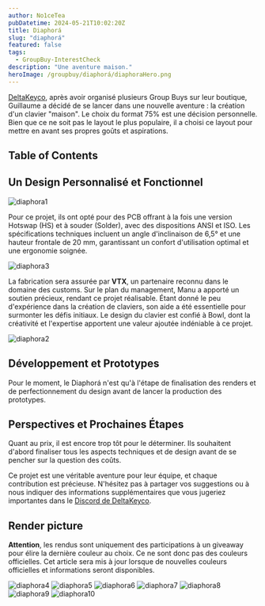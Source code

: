 ```yaml
---
author: No1ceTea
pubDatetime: 2024-05-21T10:02:20Z
title: Diaphorá
slug: "diaphorá"
featured: false
tags:
  - GroupBuy-InterestCheck
description: "Une aventure maison."
heroImage: /groupbuy/diaphorá/diaphoraHero.png
---
```


[DeltaKeyco](https://deltakeyco.com/), après avoir organisé plusieurs Group Buys sur leur boutique, Guillaume a décidé de se lancer dans une nouvelle aventure : la création d'un clavier "maison". Le choix du format 75% est une décision personnelle. Bien que ce ne soit pas le layout le plus populaire, il a choisi ce layout pour mettre en avant ses propres goûts et aspirations.

## Table of Contents

## Un Design Personnalisé et Fonctionnel

![diaphora1](/groupbuy/diaphorá/diaphora1.png)

Pour ce projet, ils ont opté pour des PCB offrant à la fois une version Hotswap (HS) et à souder (Solder), avec des dispositions ANSI et ISO. Les spécifications techniques incluent un angle d'inclinaison de 6,5° et une hauteur frontale de 20 mm, garantissant un confort d'utilisation optimal et une ergonomie soignée.

![diaphora3](/groupbuy/diaphorá/diaphora3.png)

La fabrication sera assurée par **VTX**, un partenaire reconnu dans le domaine des customs. Sur le plan du management, Manu a apporté un soutien précieux, rendant ce projet réalisable. Étant donné le peu d'expérience dans la création de claviers, son aide a été essentielle pour surmonter les défis initiaux. Le design du clavier est confié à Bowl, dont la créativité et l'expertise apportent une valeur ajoutée indéniable à ce projet.

![diaphora2](/groupbuy/diaphorá/diaphora2.png)

## Développement et Prototypes

Pour le moment, le Diaphorá n'est qu'à l'étape de finalisation des renders et de perfectionnement du design avant de lancer la production des prototypes.

## Perspectives et Prochaines Étapes

Quant au prix, il est encore trop tôt pour le déterminer. Ils souhaitent d'abord finaliser tous les aspects techniques et de design avant de se pencher sur la question des coûts.

Ce projet est une véritable aventure pour leur équipe, et chaque contribution est précieuse. N'hésitez pas à partager vos suggestions ou à nous indiquer des informations supplémentaires que vous jugeriez importantes dans le [Discord de DeltaKeyco](https://discord.gg/7yzDSrsT6A).

## Render picture

**Attention**, les rendus sont uniquement des participations à un giveaway pour élire la dernière couleur au choix. Ce ne sont donc pas des couleurs officielles. Cet article sera mis à jour lorsque de nouvelles couleurs officielles et informations seront disponibles.

![diaphora4](/groupbuy/diaphorá/diaphora4.png)
![diaphora5](/groupbuy/diaphorá/diaphora5.png)
![diaphora6](/groupbuy/diaphorá/diaphora6.png)
![diaphora7](/groupbuy/diaphorá/diaphora7.jpg)
![diaphora8](/groupbuy/diaphorá/diaphora8.jpg)
![diaphora9](/groupbuy/diaphorá/diaphora9.png)
![diaphora10](/groupbuy/diaphorá/diaphora10.png)
